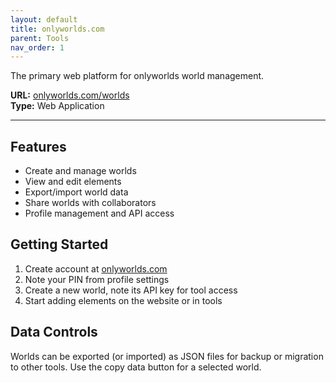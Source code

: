 ```yaml
---
layout: default
title: onlyworlds.com
parent: Tools
nav_order: 1
---
```


The primary web platform for onlyworlds world management.

**URL:** [onlyworlds.com/worlds](https://onlyworlds.com/worlds)  
**Type:** Web Application   

---

## Features

- Create and manage worlds
- View and edit elements
- Export/import world data
- Share worlds with collaborators  
- Profile management and API access

## Getting Started

1. Create account at [onlyworlds.com](https://onlyworlds.com)
2. Note your PIN from profile settings
3. Create a new world, note its API key for tool access
4. Start adding elements on the website or in tools

 
## Data Controls

Worlds can be exported (or imported) as JSON files for backup or migration to other tools. Use the copy data button for a selected world. 

 